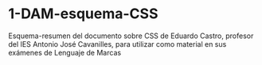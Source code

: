 # 1-DAM-esquema-CSS
Esquema-resumen del documento sobre CSS de Eduardo Castro, profesor del IES Antonio José Cavanilles, para utilizar como material en sus exámenes de Lenguaje de Marcas
